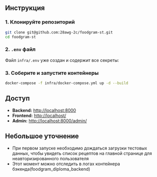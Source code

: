 ## Инструкция
### 1. Клонируйте репозиторий

```bash
git clone git@github.com:28awg-2c/foodgram-st.git
cd foodgram-st
```

### 2. `.env` файл

Файл `infra/.env` уже создан и содержит все секреты:

### 3. Соберите и запустите контейнеры

```bash
docker-compose -f infra/docker-compose.yml up -d --build
```


## Доступ

* **Backend:** [http://localhost:8000](http://localhost:8000)
* **Frontend:** [http://localhost/](http://localhost/)
* **Admin:** [http://localhost:8000/admin/](http://localhost:8000/admin/)


## Небольшое уточнение

* При первом запуске необходимо дождаться загрузки тестовых данных, чтобы увидеть список рецептов на главной странице для неавторизированного пользователя
* Этот момент можно отследить в логах контейнера бэкенда(foodgram_diploma_backend) 
